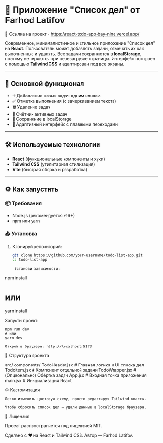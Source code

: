 # 📝 Приложение "Список дел" от Farhod Latifov

🔗 Ссылка на проект - https://react-todo-app-bay-nine.vercel.app/

Современное, минималистичное и стильное приложение "Список дел" на **React**. Пользователь может добавлять задачи, отмечать их как выполненные и удалять. Все задачи сохраняются в **localStorage**, поэтому не теряются при перезагрузке страницы. Интерфейс построен с помощью **Tailwind CSS** и адаптирован под все экраны.

---

## 🚀 Основной функционал

- ➕ Добавление новых задач одним кликом
- ✅ Отметка выполнения (с зачеркиванием текста)
- 🗑️ Удаление задач
- 🔢 Счётчик активных задач
- 💾 Сохранение в localStorage
- 📱 Адаптивный интерфейс с плавными переходами

---

## 🛠️ Используемые технологии

- **React** (функциональные компоненты и хуки)
- **Tailwind CSS** (утилитарная стилизация)
- **Vite** (быстрая сборка и разработка)

---

## ⚙️ Как запустить

### 📦 Требования

- Node.js (рекомендуется v16+)
- npm или yarn

### 📥 Установка

1. Клонируй репозиторий:
   ```sh
   git clone https://github.com/your-username/todo-list-app.git
   cd todo-list-app

    Установи зависимости:

npm install
# или
yarn install

Запусти проект:

    npm run dev
    # или
    yarn dev

    Открой в браузере: http://localhost:5173

📁 Структура проекта

src/
  components/
    TodoHeader.jsx   # Главная логика и UI списка дел
    TodoItem.jsx     # Компонент отдельной задачи
    TodoWrapper.jsx  # (Опционально) Обёртка задач
  App.jsx            # Входная точка приложения
  main.jsx           # Инициализация React

⚙️ Кастомизация

    Легко изменить цветовую схему, просто редактируя Tailwind-классы.

    Чтобы сбросить список дел — удали данные в localStorage браузера.

📄 Лицензия

Проект распространяется под лицензией MIT.

Сделано с ❤️ на React и Tailwind CSS. Автор — Farhod Latifov.

